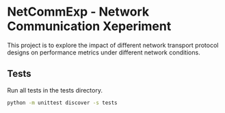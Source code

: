 # NetCommExp - Network Communication Xeperiment

This project is to explore the impact of different network transport protocol designs on performance metrics under different network conditions.

## Tests

Run all tests in the tests directory.
```bash
python -m unittest discover -s tests
```